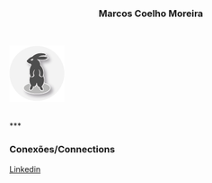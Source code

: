 <h3 align="center" color="#FF0000">
    <!-- Nome -->
    Marcos Coelho Moreira
</h3>

</br>

<!-- Insere a logo -->
![Logo](./assets/logoAsset.png)

</br>
***
</br>

<!-- Conexões  -->
### Conexões/Connections

[Linkedin](https://www.linkedin.com/in/marcos-coelho-moreira/)